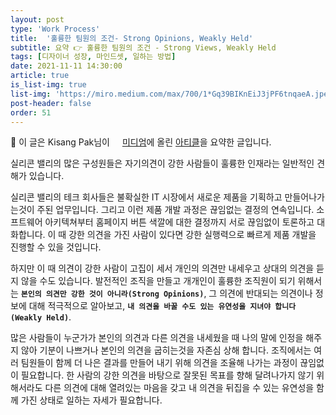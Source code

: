 ```yaml
---
layout: post
type: 'Work Process'
title:  '훌륭한 팀원의 조건- Strong Opinions, Weakly Held'
subtitle: 요약 👉 훌륭한 팀원의 조건 - Strong Views, Weakly Held
tags: [디자이너 성장, 마인드셋, 일하는 방법]
date: 2021-11-11 14:30:00
article: true
is_list-img: true
list-img: 'https://miro.medium.com/max/700/1*Gq39BIKnEiJ3jPF6tnqaeA.jpeg'
post-header: false
order: 51
---
```


<p class="text-gray">
 🔗 이 글은 Kisang Pak님이 <a href='https://medium.com/@kpak/' target='blank' rel='nofollow' id='outlink1' onclick='clickedOutlink(outlink1)'><img src='https://www.google.com/s2/favicons?sz=64&domain=https://medium.com/' style='display:inline; height: 1em; position: relative; bottom: -2px; margin-right: 2px;'>미디엄</a>에 올린 <a href='https://medium.com/@kpak/%ED%9B%8C%EB%A5%AD%ED%95%9C-%ED%8C%80%EC%9B%90%EC%9D%98-%EC%A1%B0%EA%B1%B4-strong-views-weakly-held-17880611d962' target='blank' rel='nofollow' id='outlink2' onclick='clickedOutlink(outlink2)'>아티클</a>을 요약한 글입니다.
</p>

실리콘 밸리의 많은 구성원들은 자기의견이 강한 사람들이 훌륭한 인재라는 일반적인 견해가 있습니다.

실리콘 밸리의 테크 회사들은 불확실한 IT 시장에서 새로운 제품을 기획하고 만들어나가는것이 주된 업무입니다. 그리고 이런 제품 개발 과정은 끊임없는 결정의 연속입니다. 소프트웨어 아키텍쳐부터 홈페이지 버튼 색깔에 대한 결정까지 서로 끊임없이 토론하고 대화합니다. 이 때 강한 의견을 가진 사람이 있다면 강한 실행력으로 빠르게 제품 개발을 진행할 수 있을 것입니다.

하지만 이 때 의견이 강한 사람이 고집이 세서 개인의 의견만 내세우고 상대의 의견을 듣지 않을 수도 있습니다. 발전적인 조직을 만들고 개개인이 훌륭한 조직원이 되기 위해서는 **`본인의 의견만 강한 것이 아니라(Strong Opinions)`**, 그 의견에 반대되는 의견이나 정보에 대해 적극적으로 알아보고, **`내 의견을 바꿀 수도 있는 유연성을 지녀야 합니다(Weakly Held)`**.

많은 사람들이 누군가가 본인의 의견과 다른 의견을 내세웠을 때 나의 말에 인정을 해주지 않아 기분이 나쁘거나 본인의 의견을 굽히는것을 자존심 상해 합니다. 조직에서는 여러 팀원들이 함께 더 나은 결과를 만들어 내기 위해 의견을 조율해 나가는 과정이 끊임없이 필요합니다. 한 사람의 강한 의견을 바탕으로 잘못된 목표를 향해 달려나가지 않기 위해서라도 다른 의견에 대해 열려있는 마음을 갖고 내 의견을 뒤집을 수 있는 유연성을 함께 가진 상태로 일하는 자세가 필요합니다.